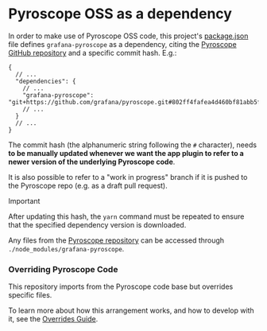 # Pyroscope OSS as a dependency

In order to make use of Pyroscope OSS code, this project's [package.json](../../package.json) file defines `grafana-pyroscope` as a dependency,
citing the [Pyroscope GitHub repository](https://github.com/grafana/pyroscope.git)
and a specific commit hash. E.g.:

```jsonc
{
  // ...
  "dependencies": {
    // ...
    "grafana-pyroscope": "git+https://github.com/grafana/pyroscope.git#802ff4fafea4d460bf81abb5fae2c80ecc874969"
    // ...
  }
  // ...
}
```

The commit hash (the alphanumeric string following the `#` character),
needs **to be manually updated whenever we want the app plugin
to refer to a newer version of the underlying Pyroscope code**.

It is also possible to refer to a "work in progress" branch if it is pushed
to the Pyroscope repo (e.g. as a draft pull request).

> [!IMPORTANT]
> After updating this hash, the `yarn` command must be repeated to
> ensure that the specified dependency version is downloaded.

Any files from the [Pyroscope repository](https://github.com/grafana/pyroscope.git)
can be accessed through `./node_modules/grafana-pyroscope`.

### Overriding Pyroscope Code

This repository imports from the Pyroscope code base but overrides specific files.

To learn more about how this arrangement works, and how to develop with it, see
the [Overrides Guide](../src/overrides/README.md).
